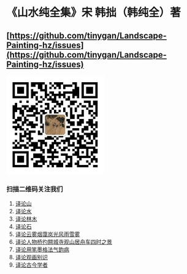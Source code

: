 # 《山水纯全集》宋 韩拙（韩纯全）著 
## [https://github.com/tinygan/Landscape-Painting-hz/issues](https://github.com/tinygan/Landscape-Painting-hz/issues)

[![扫描二维码关注我们](https://github.com/tinygan/Landscape-Painting-hz/blob/master/erwm.PNG)](https://github.com/tinygan/Landscape-Painting-hz/blob/master/erwm.PNG)
### 扫描二维码关注我们

1. [译论山](https://github.com/tinygan/Landscape-Painting-hz/blob/master/%E8%AF%91%E8%AE%BA%E5%B1%B1.md)
1. [译论水](https://github.com/tinygan/Landscape-Painting-hz/blob/master/%E8%AF%91%E8%AE%BA%E6%B0%B4.md)
1. [译论林木]()
1. [译论石]()
1. [译论云雾烟霭岚光风雨雪雾]()
1. [译论人物桥彴闗城寺观山居舟车四时之景]()
1. [译论用笔墨格法气韵病]()
1. [译论观画别识]()
1. [译论古今学者]()
